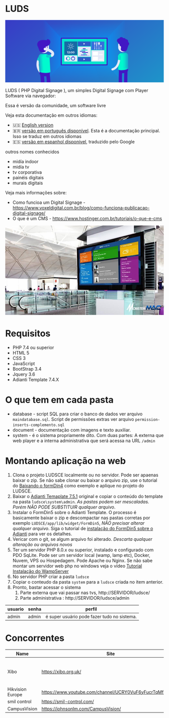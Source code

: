 # LUDS

![visão geral](digital-signage.png)

LUDS ( PHP Digital Signage ), um simples Digital Signage com Player Software via navegador: 

Essa é versão da comunidade, um software livre

Veja esta documentação em outros idiomas:
- :us: [English version](../README.md)
- :brazil: [versão em português disponível](README_pt-BR.md). Esta é a documentação principal. Isso se traduz em outros idiomas
- :es: [versão em espanhol disponível](README_es.md), traduzido pelo Google

outros nomes conhecidos
* midía indoor
* midía tv
* tv corporativa
* painéis digitais
* murais digitais 

Veja mais informações sobre: 
* Como funcioa um Digital Signage - https://www.voxeldigital.com.br/blog/como-funciona-publicacao-digital-signage/
* O que é um CMS - https://www.hostinger.com.br/tutoriais/o-que-e-cms

![visão geral](exemplo01.jpg)

# Requisitos
* PHP 7.4 ou superior
* HTML 5
* CSS 3
* JavaScript
* BootStrap 3.4
* Jquery 3.6
* Adianti Template 7.4.X

# O que tem em cada pasta
* database - script SQL para criar o banco de dados ver arquivo `maindatabase.sql`. Script de permissões extras ver arquivo `permission-inserts-complemento.sql`
* document - documentação com imagens e texto auxiliar.
* system - é o sistema propriamente dito. Com duas partes:  A externa que web player e a interna administrativa que será acessa na URL `/admin`

# Montando aplicação na web

1. Clona o projeto LUDSCE localmente ou no servidor. Pode ser apaenas baixar o zip. Se não sabe clonar ou baixar o arquivo zip, use o tutorial do [Baixando o formDin4](https://github.com/bjverde/formDin/wiki/Baixando-o-formDin) como exemplo e aplique no projeto do LUDSCE.
1. Baixar o [Adianti Temaplate 7.5.1](https://www.adianti.com.br/framework-download) original e copiar o conteúdo do template na pasta `ludsce\system\admin`. *As pastas podem ser mescaladas. Porém NÃO PODE SUBSTITUIR qualquer arquivo*.
1. Instalar o FormDin5 sobre o Adianti Template. O processo é basicamente baixar o zip e descompactar nas pastas corretas por exemplo `LUDSCE/app/lib/widget/FormDin5`, *NÃO precisar alterar qualquer arquivo*. Siga o tutorial de [instalação do FormDin5 sobre o Adianti](https://github.com/bjverde/formDin5#instala%C3%A7%C3%A3o) para ver os detalhes.
1. Vericar com o git, se algum arquivo foi alterado. *Descarta qualquer alteração ou arquivos novos*
1. Ter um servidor PHP 8.0.x ou superior, instalado e configurado com PDO SqLite. Pode ser um servidor local (wamp, lamp etc), Docker, Nuvem, VPS ou Hospedagem. Pode Apache ou Nginx. Se não sabe montar um servidor web php no windows veja o vídeo [Tutorial Instalação do WampServer](https://www.youtube.com/watch?v=fupmd0W1wtE) 
1. No servidor PHP criar a pasta `ludsce`
1. Copiar o conteudo da pasta `system` para a `ludsce` criada no item anterior.
1. Pronto, bastar acessar o sistema
    1. Parte externa que vai passar nas tvs,  http://SERVIDOR/ludsce/
    1. Parte administrativa : http://SERVIDOR/ludsce/admin


usuario | senha | perfil
------ | ------------------ | --------------------
admin | admin | é super usuário pode fazer tudo no sistema. 

# Concorrentes 

| Name             | Site                                                     | GitHub                                    | Description                          |
|------------------|----------------------------------------------------------|-------------------------------------------|--------------------------------------|
| Xibo             | https://xibo.org.uk/                                     |                                           | Most Famous software Digital Display |
| Hikvision Europe | https://www.youtube.com/channel/UCRY0VuF6yFucrTqMfZk6Bng |                                           |                                      |
| smil control     | https://smil-control.com/                                | https://github.com/sagiadinos             |                                      |
| CampusVision     | https://johnsonlm.com/CampusVision/                      | https://github.com/JohnsonLM/CampusVision |  
